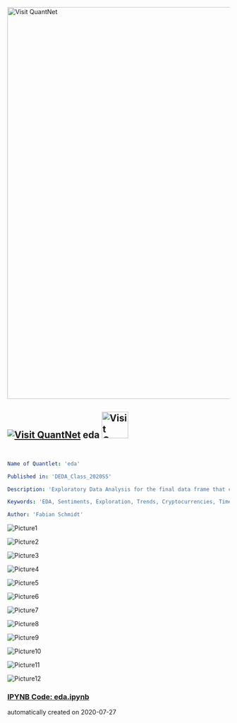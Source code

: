 [<img src="https://github.com/QuantLet/Styleguide-and-FAQ/blob/master/pictures/banner.png" width="888" alt="Visit QuantNet">](http://quantlet.de/)

## [<img src="https://github.com/QuantLet/Styleguide-and-FAQ/blob/master/pictures/qloqo.png" alt="Visit QuantNet">](http://quantlet.de/) **eda** [<img src="https://github.com/QuantLet/Styleguide-and-FAQ/blob/master/pictures/QN2.png" width="60" alt="Visit QuantNet 2.0">](http://quantlet.de/)

```yaml


Name of Quantlet: 'eda'

Published in: 'DEDA_Class_2020SS'

Description: 'Exploratory Data Analysis for the final data frame that consists of tweet sentiments, google trend and market data'

Keywords: 'EDA, Sentiments, Exploration, Trends, Cryptocurrencies, Time Series'

Author: 'Fabian Schmidt'

```

![Picture1](bitcoin_trends_daily.png)

![Picture2](dist_tweets_by_hour.png)

![Picture3](dist_tweets_length.png)

![Picture4](trends_daily.png)

![Picture5](tweets_by_hour.png)

![Picture6](tweets_wordcloud.png)

![Picture7](tweets_wordcloud_transp.png)

![Picture8](vcrix.png)

![Picture9](vcrix_acf_pacf.png)

![Picture10](vcrix_by_day.png)

![Picture11](vcrix_lof_diff.png)

![Picture12](vcrix_log_diff.png)

### [IPYNB Code: eda.ipynb](eda.ipynb)


automatically created on 2020-07-27
